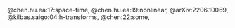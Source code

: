 @chen.hu.ea:17:space-time,
@chen.hu.ea:19:nonlinear,
@arXiv:2206.10069,
@kilbas.saigo:04:h-transforms,
@chen:22:some,
